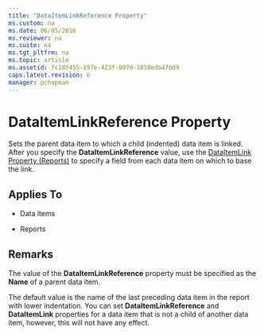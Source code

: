 ```yaml
---
title: "DataItemLinkReference Property"
ms.custom: na
ms.date: 06/05/2016
ms.reviewer: na
ms.suite: na
ms.tgt_pltfrm: na
ms.topic: article
ms.assetid: fc18f455-197e-423f-897d-1818eda47bd9
caps.latest.revision: 6
manager: pchapman
---
```

# DataItemLinkReference Property
Sets the parent data item to which a child \(indented\) data item is linked. After you specify the **DataItemLinkReference** value, use the [DataItemLink Property \(Reports\)](DataItemLink-Property--Reports-.md) to specify a field from each data item on which to base the link.  
  
## Applies To  
  
-   Data items  
  
-   Reports  
  
## Remarks  
 The value of the **DataItemLinkReference** property must be specified as the **Name** of a parent data item.  
  
 The default value is the name of the last preceding data item in the report with lower indentation. You can set **DataItemLinkReference** and **DataItemLink** properties for a data item that is not a child of another data item, however, this will not have any effect.